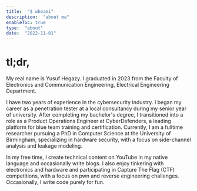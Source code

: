 ```yaml
---
title:  "$ whoami"
description:  "about me"
enableToc: true
type:  "about"
date:  "2022-11-01"
---
```


# tl;dr,
My real name is Yusuf Hegazy. I graduated in 2023 from the Faculty of Electronics and Communication Engineering, Electrical Engineering Department.

I have two years of experience in the cybersecurity industry. I began my career as a penetration tester at a local consultancy during my senior year of university. After completing my bachelor's degree, I transitioned into a role as a Product Operations Engineer at CyberDefenders, a leading platform for blue team training and certification. Currently, I am a fulltime researcher pursuing a PhD in Computer Science at the University of Birmingham, specializing in hardware security, with a focus on side-channel analysis and leakage modeling.

In my free time, I create technical content on YouTube in my native language and occasionally write blogs. I also enjoy tinkering with electronics and hardware and participating in Capture The Flag (CTF) competitions, with a focus on pwn and reverse engineering challenges. Occasionally, I write code purely for fun.
